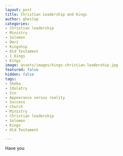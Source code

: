 ```yaml
---
layout: post
title: Christian Leadership and Kings
author: gheslop
categories:
- Christian leadership
- Ministry
- Solomon
- Omri
- Kingship
- Old Testament
- 1 Kings
- Kings
image: assets/images/kings-christian-leadership.jpg
featured: false
hidden: false
tags:
- Sheba
- Idolatry
- Sin
- Appearance versus reality
- Success
- Church
- Ministry
- Christian leadership
- Solomon
- Kings
- Old Testament

---
```

Have you 